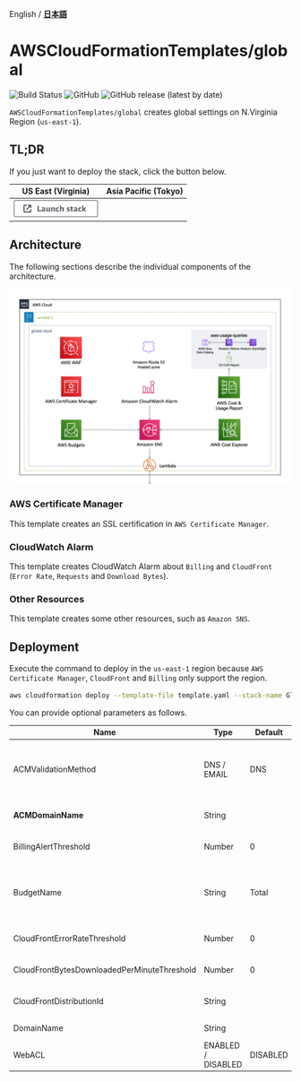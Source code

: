 English / [**日本語**](README_JP.md)

# AWSCloudFormationTemplates/global
![Build Status](https://codebuild.ap-northeast-1.amazonaws.com/badges?uuid=eyJlbmNyeXB0ZWREYXRhIjoiZ3Z5MUkzdXRFcEtqM25ST0lZdW93ZVBKTnRXTk1WRGFUNkk2MzFpVERGNHp1dHU2RDNReU5IUlAvTitlRGgxNE03N3Y4ejZFaTNDVmpXdDZDK1pjRUFBPSIsIml2UGFyYW1ldGVyU3BlYyI6IllkWXQ5VVNaWE9QSnZkN3EiLCJtYXRlcmlhbFNldFNlcmlhbCI6MX0%3D&branch=main)
![GitHub](https://img.shields.io/github/license/eijikominami/aws-cloudformation-templates)
![GitHub release (latest by date)](https://img.shields.io/github/v/release/eijikominami/aws-cloudformation-templates)
 
``AWSCloudFormationTemplates/global`` creates global settings on N.Virginia Region (`us-east-1`).

## TL;DR

If you just want to deploy the stack, click the button below.

| US East (Virginia) | Asia Pacific (Tokyo) |
| --- | --- |
| [![cloudformation-launch-stack](../images/cloudformation-launch-stack.png)](https://console.aws.amazon.com/cloudformation/home?region=us-east-1#/stacks/create/review?stackName=GlobalSettings&templateURL=https://eijikominami.s3-ap-northeast-1.amazonaws.com/aws-cloudformation-templates/global/template.yaml) | | 

## Architecture

The following sections describe the individual components of the architecture.

![](../images/architecture-global.png)

### AWS Certificate Manager

This template creates an SSL certification in ``AWS Certificate Manager``.

### CloudWatch Alarm

This template creates CloudWatch Alarm about ``Billing`` and ``CloudFront`` (``Error Rate``, ``Requests`` and ``Download Bytes``).

### Other Resources

This template creates some other resources, such as ``Amazon SNS``.

## Deployment

Execute the command to deploy in the ``us-east-1`` region because ``AWS Certificate Manager``, ``CloudFront`` and ``Billing`` only support the region.

```bash
aws cloudformation deploy --template-file template.yaml --stack-name GlobalSettings --region us-east-1
```

You can provide optional parameters as follows.

| Name | Type | Default | Required | Details | 
| --- | --- | --- | --- | --- |
| ACMValidationMethod | DNS / EMAIL | DNS | ○ | The method you want to use to validate that you own or control the domain associated with a public certificate.  |
| **ACMDomainName** | String | | | If it's NOT empty, **SSL certification** is created |
| BillingAlertThreshold | Number | 0 | ○ | If it's NOT ZERO, **CloudWatch Alarm** is created |
| BudgetName | String | Total | ○ | The budget name. When ``BillingAlertThreshold`` is changed, **this value also must be changed**  |
| CloudFrontErrorRateThreshold | Number | 0 | ○ | If it's NOT ZERO, **CloudWatch Alarm** is created |
| CloudFrontBytesDownloadedPerMinuteThreshold | Number | 0 | ○ | If it's NOT ZERO, **CloudWatch Alarm** is created |
| CloudFrontDistributionId | String | | | The CloudFront Distribution Id for monitoring |
| DomainName | String | | | The name of the domain | 
| WebACL | ENABLED / DISABLED | DISABLED | ○ | If it is **DISABLED**, AWS WAF does NOT created |